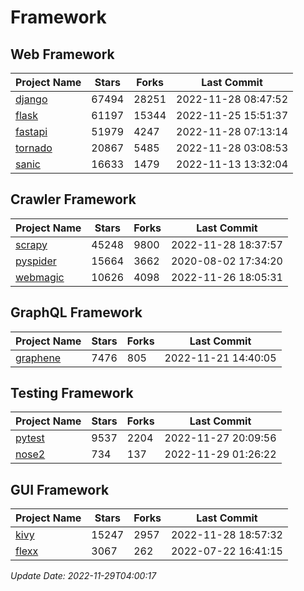 # Framework

## Web Framework
| Project Name | Stars | Forks | Last Commit |
| ------------ | ----- | ----- | ----------- |
| [django](https://github.com/django/django) | 67494 | 28251 | 2022-11-28 08:47:52 |
| [flask](https://github.com/pallets/flask) | 61197 | 15344 | 2022-11-25 15:51:37 |
| [fastapi](https://github.com/tiangolo/fastapi) | 51979 | 4247 | 2022-11-28 07:13:14 |
| [tornado](https://github.com/tornadoweb/tornado) | 20867 | 5485 | 2022-11-28 03:08:53 |
| [sanic](https://github.com/sanic-org/sanic) | 16633 | 1479 | 2022-11-13 13:32:04 |

## Crawler Framework
| Project Name | Stars | Forks | Last Commit |
| ------------ | ----- | ----- | ----------- |
| [scrapy](https://github.com/scrapy/scrapy) | 45248 | 9800 | 2022-11-28 18:37:57 |
| [pyspider](https://github.com/binux/pyspider) | 15664 | 3662 | 2020-08-02 17:34:20 |
| [webmagic](https://github.com/code4craft/webmagic) | 10626 | 4098 | 2022-11-26 18:05:31 |

## GraphQL Framework
| Project Name | Stars | Forks | Last Commit |
| ------------ | ----- | ----- | ----------- |
| [graphene](https://github.com/graphql-python/graphene) | 7476 | 805 | 2022-11-21 14:40:05 |

## Testing Framework
| Project Name | Stars | Forks | Last Commit |
| ------------ | ----- | ----- | ----------- |
| [pytest](https://github.com/pytest-dev/pytest) | 9537 | 2204 | 2022-11-27 20:09:56 |
| [nose2](https://github.com/nose-devs/nose2) | 734 | 137 | 2022-11-29 01:26:22 |

## GUI Framework
| Project Name | Stars | Forks | Last Commit |
| ------------ | ----- | ----- | ----------- |
| [kivy](https://github.com/kivy/kivy) | 15247 | 2957 | 2022-11-28 18:57:32 |
| [flexx](https://github.com/flexxui/flexx) | 3067 | 262 | 2022-07-22 16:41:15 |

*Update Date: 2022-11-29T04:00:17*